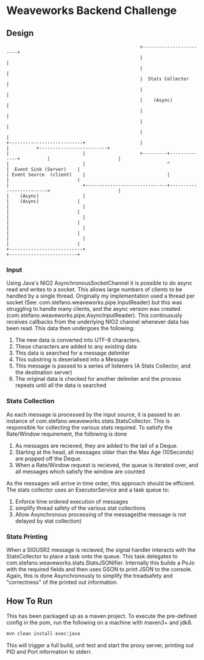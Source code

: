# Weaveworks Backend Challenge

## Design 

```
                                                 +------------------------+
                                                 |                        |
                                                 |                        |
                                                 |  Stats Collector       |
                                                 |                        |
                                                 |    (Async)             |
                                                 |                        |
                                                 |                        |
                                                 |                        |
+---------------------------+                    |                        |          +-------------------------+
|                           |                    +---------+--------------+          |                         |
|                           |                              ^                         |  Event Sink (Server)    |
| Event Source  (client)    |                              |                         |                         |
|                           +------------------------------+------------------------->                         |
|    (Async)                |                                                        |    (Async)              |
|                           |                                                        |                         |
|                           |                                                        |                         |
|                           |                                                        |                         |
|                           |                                                        |                         |
+---------------------------+                                                        +-------------------------+
```

### Input
Using Java's NIO2 AsynchronousSocketChannel it is possible to do async read and writes to a socket. 
This allows large numbers of clients to be handled by a single thread. Originally my implementation used a thread per socket (See: com.stefano.weaveworks.pipe.InputReader)
but this was struggling to handle many clients, and the async version was created (com.stefano.weaveworks.pipe.AsyncInputReader). 
This continuously receives callbacks from the underlying NIO2 channel whenever data has been read. This data then undergoes the following:

1. The new data is converted into UTF-8 characters. 
2. These characters are added to any existing data
3. This data is searched for a message delimiter
4. This substring is deserialised into a Message
5. This message is passed to a series of listeners (A Stats Collector, and the destination server)
6. The original data is checked for another delimiter and the process repeats until all the data is searched

### Stats Collection
As each message is processed by the input source, it is passed to an instance of com.stefano.weaveworks.stats.StatsCollector. 
This is responsible for collecting the various stats required. To satisfy the Rate/Window requirement, the following is done

1. As messages are recieved, they are added to the tail of a Deque.
2. Starting at the head, all messages older than the Max Age (10Seconds) are popped off the Deque.
3. When a Rate/Window request is recieved, the queue is iterated over, and all messages which satisfy the window are counted
 
As the messages will arrive in time order, this approach should be efficient. The stats collector uses an ExecutorService and a task queue to: 

1. Enforce time ordered execution of messages
2. simplify thread safety of the various stat collections
3. Allow Asynchronous processing of the message(the message is not delayed by stat collection)
 
### Stats Printing
When a SIGUSR2 message is recieved, the signal handler interacts with the StatsCollector to place a task onto the queue.
This task delegates to com.stefano.weaveworks.stats.StatsJSONifier. Internally this builds a PoJo with the required fields and then uses GSON to print JSON to the console.
Again, this is done Asynchronously to simplify the treadsafety and "correctness" of the printed out information. 

## How To Run
This has been packaged up as a maven project. To execute the pre-defined config in the pom, run the following on a machine with maven3+ and jdk8.

```bash
mvn clean install exec:java
```

This will trigger a full build, unit test and start the proxy server, printing out PID and Port information to stderr. 


 